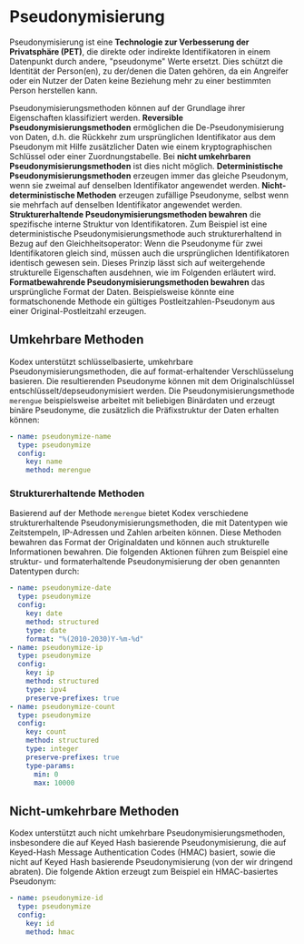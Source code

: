# Pseudonymisierung

Pseudonymisierung ist eine **Technologie zur Verbesserung der Privatsphäre (PET)**, die direkte oder indirekte Identifikatoren in einem Datenpunkt durch andere, "pseudonyme" Werte ersetzt.
Dies schützt die Identität der Person(en), zu der/denen die Daten gehören, da ein Angreifer oder ein Nutzer der Daten keine Beziehung mehr zu einer bestimmten Person herstellen kann.

Pseudonymisierungsmethoden können auf der Grundlage ihrer Eigenschaften klassifiziert werden. **Reversible Pseudonymisierungsmethoden** ermöglichen die De-Pseudonymisierung von Daten, d.h. die Rückkehr zum ursprünglichen Identifikator aus dem Pseudonym mit Hilfe zusätzlicher Daten wie einem kryptographischen Schlüssel oder einer Zuordnungstabelle.
Bei **nicht umkehrbaren Pseudonymisierungsmethoden** ist dies nicht möglich. **Deterministische Pseudonymisierungsmethoden** erzeugen immer das gleiche Pseudonym, wenn sie zweimal auf denselben Identifikator angewendet werden.
**Nicht-deterministische Methoden** erzeugen zufällige Pseudonyme, selbst wenn sie mehrfach auf denselben Identifikator angewendet werden.
**Strukturerhaltende Pseudonymisierungsmethoden bewahren** die spezifische interne Struktur von Identifikatoren.
Zum Beispiel ist eine deterministische Pseudonymisierungsmethode auch strukturerhaltend in Bezug auf den Gleichheitsoperator:
Wenn die Pseudonyme für zwei Identifikatoren gleich sind, müssen auch die ursprünglichen Identifikatoren identisch gewesen sein.
Dieses Prinzip lässt sich auf weitergehende strukturelle Eigenschaften ausdehnen, wie im Folgenden erläutert wird.
**Formatbewahrende Pseudonymisierungsmethoden bewahren** das ursprüngliche Format der Daten.
Beispielsweise könnte eine formatschonende Methode ein gültiges Postleitzahlen-Pseudonym aus einer Original-Postleitzahl erzeugen.

## Umkehrbare Methoden

Kodex unterstützt schlüsselbasierte, umkehrbare Pseudonymisierungsmethoden, die auf format-erhaltender Verschlüsselung basieren.
Die resultierenden Pseudonyme können mit dem Originalschlüssel entschlüsselt/depseudonymisiert werden. Die Pseudonymisierungsmethode `merengue` beispielsweise arbeitet mit beliebigen Binärdaten und erzeugt binäre Pseudonyme, die zusätzlich die Präfixstruktur der Daten erhalten können:

```yaml
- name: pseudonymize-name
  type: pseudonymize
  config:
    key: name
    method: merengue
```

### Strukturerhaltende Methoden

Basierend auf der Methode `merengue` bietet Kodex verschiedene strukturerhaltende Pseudonymisierungsmethoden, die mit Datentypen wie Zeitstempeln, IP-Adressen und Zahlen arbeiten können. 
Diese Methoden bewahren das Format der Originaldaten und können auch strukturelle Informationen bewahren.
Die folgenden Aktionen führen zum Beispiel eine struktur- und formaterhaltende Pseudonymisierung der oben genannten Datentypen durch:


```yaml
- name: pseudonymize-date
  type: pseudonymize
  config:
    key: date
    method: structured
    type: date
    format: "%(2010-2030)Y-%m-%d"
- name: pseudonymize-ip
  type: pseudonymize
  config:
    key: ip
    method: structured
    type: ipv4
    preserve-prefixes: true
- name: pseudonymize-count
  type: pseudonymize
  config:
    key: count
    method: structured
    type: integer
    preserve-prefixes: true
    type-params:
      min: 0
      max: 10000
```

## Nicht-umkehrbare Methoden

Kodex unterstützt auch nicht umkehrbare Pseudonymisierungsmethoden, insbesondere die auf Keyed Hash basierende Pseudonymisierung, die auf Keyed-Hash Message Authentication Codes (HMAC) basiert, sowie die nicht auf Keyed Hash basierende Pseudonymisierung (von der wir dringend abraten). Die folgende Aktion erzeugt zum Beispiel ein HMAC-basiertes Pseudonym:

```yaml
- name: pseudonymize-id
  type: pseudonymize
  config:
    key: id
    method: hmac
```

